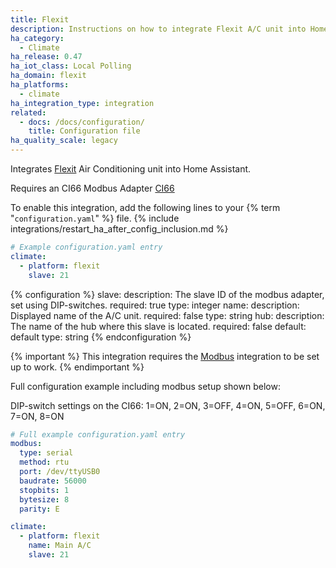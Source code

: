 ```yaml
---
title: Flexit
description: Instructions on how to integrate Flexit A/C unit into Home Assistant.
ha_category:
  - Climate
ha_release: 0.47
ha_iot_class: Local Polling
ha_domain: flexit
ha_platforms:
  - climate
ha_integration_type: integration
related:
  - docs: /docs/configuration/
    title: Configuration file
ha_quality_scale: legacy
---
```


Integrates [Flexit](https://www.flexit.no/en/) Air Conditioning unit into Home Assistant.

Requires an CI66 Modbus Adapter [CI66](https://www.flexit.no/en/products/air_handling_units_700-5000_m-h/accessories_ahu/modbusadapter_ci66/modbus_adapter_ci66_k2-c2-uni/)

To enable this integration, add the following lines to your {% term "`configuration.yaml`" %} file.
{% include integrations/restart_ha_after_config_inclusion.md %}

```yaml
# Example configuration.yaml entry
climate:
  - platform: flexit
    slave: 21
```

{% configuration %}
slave:
  description: The slave ID of the modbus adapter, set using DIP-switches.
  required: true
  type: integer
name:
  description: Displayed name of the A/C unit.
  required: false
  type: string
hub:
  description: The name of the hub where this slave is located.
  required: false
  default: default
  type: string
{% endconfiguration %}

{% important %}
This integration requires the [Modbus](/integrations/modbus/) integration to be set up to work.
{% endimportant %}

Full configuration example including modbus setup shown below:

DIP-switch settings on the CI66:
1=ON, 2=ON, 3=OFF, 4=ON, 5=OFF, 6=ON, 7=ON, 8=ON

```yaml
# Full example configuration.yaml entry
modbus:
  type: serial
  method: rtu
  port: /dev/ttyUSB0
  baudrate: 56000
  stopbits: 1
  bytesize: 8
  parity: E

climate:
  - platform: flexit
    name: Main A/C
    slave: 21
```
